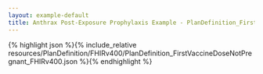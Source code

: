 ```yaml
---
layout: example-default
title: Anthrax Post-Exposure Prophylaxis Example - PlanDefinition_FirstVaccineDoseNotPregnant_FHIRv400.
---
```


{% highlight json %}{% include_relative resources/PlanDefinition/FHIRv400/PlanDefinition_FirstVaccineDoseNotPregnant_FHIRv400.json %}{% endhighlight %}

